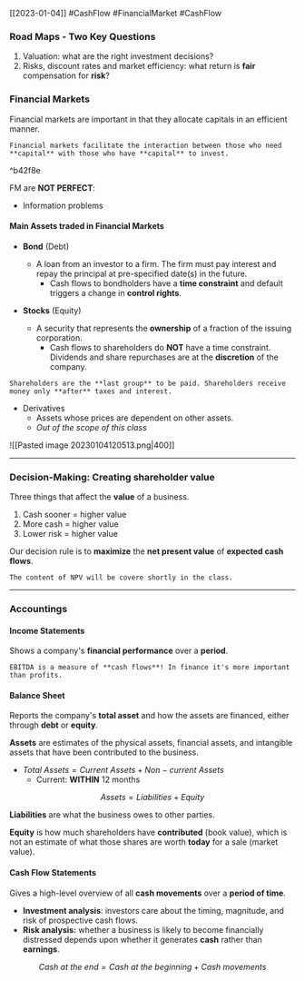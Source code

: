 [[2023-01-04]] #CashFlow #FinancialMarket #CashFlow 

### Road Maps - Two Key Questions
1. Valuation: what are the right investment decisions?
2. Risks, discount rates and market efficiency: what return is **fair** compensation for **risk**?


### Financial Markets
Financial markets are important in that they allocate capitals in an efficient manner.

```ad-important
Financial markets facilitate the interaction between those who need **capital** with those who have **capital** to invest.
```

^b42f8e

FM are **NOT PERFECT**:
- Information problems

#### Main Assets traded in Financial Markets
- **Bond** (Debt)
	- A loan from an investor to a firm. The firm must pay interest and repay the principal at pre-specified date(s) in the future.
		- Cash flows to bondholders have a **time constraint** and default triggers a change in **control rights**.

- **Stocks** (Equity)
	- A security that represents the **ownership** of a fraction of the issuing corporation.
		- Cash flows to shareholders do **NOT** have a time constraint. Dividends and share repurchases are at the **discretion** of the company.

```ad-note
Shareholders are the **last group** to be paid. Shareholders receive money only **after** taxes and interest.
```

- Derivatives
	- Assets whose prices are dependent on other assets.
	- *Out of the scope of this class*

![[Pasted image 20230104120513.png|400]]

---
### Decision-Making: Creating shareholder value

Three things that affect the **value** of a business.
1. Cash sooner = higher value
2. More cash = higher value
3. Lower risk = higher value

Our decision rule is to **maximize** the **net present value** of **expected cash flows**.

```ad-hint
The content of NPV will be covere shortly in the class.
```

---
### Accountings
#### Income Statements
Shows a company's **financial performance** over a **period**.

```ad-note
EBITDA is a measure of **cash flows**! In finance it's more important than profits.
```

#### Balance Sheet
Reports the company's **total asset** and how the assets are financed, either through **debt** or **equity**.

**Assets** are estimates of the physical assets, financial assets, and intangible assets that have been contributed to the business.
- $Total\ Assets = Current\ Assets + Non-current\ Assets$
	- Current: **WITHIN** 12 months	

$$Assets = Liabilities + Equity$$

**Liabilities** are what the business owes to other parties.

**Equity** is how much shareholders have **contributed** (book value), which is not an estimate of what those shares are worth **today** for a sale (market value).

#### Cash Flow Statements
Gives a high-level overview of all **cash movements** over a **period of time**.
- **Investment analysis**: investors care about the timing, magnitude, and risk of prospective cash flows.
- **Risk analysis:** whether a business is likely to become financially distressed depends upon whether it generates **cash** rather than **earnings**.

$$Cash\ at\ the\ end = Cash\ at\ the\ beginning + Cash\ movements$$


